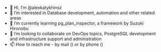 - 👋 Hi, I’m @alexkatykhinsz
- 👀 I’m interested in Database development, automation and other related areas
- 🌱 I’m currently learning pg_plan_inspector, a framework by Suzuki Hironobu
- 💞️ I’m looking to collaborate on DevOps topics, PostgreSQL development and infrastructure support and administration
- 📫 How to reach me - by mail (<placeholder>) or by phone (<placeholder>)

<!---
alexkatykhinsz/alexkatykhinsz is a ✨ special ✨ repository because its `README.md` (this file) appears on your GitHub profile.
You can click the Preview link to take a look at your changes.
--->
